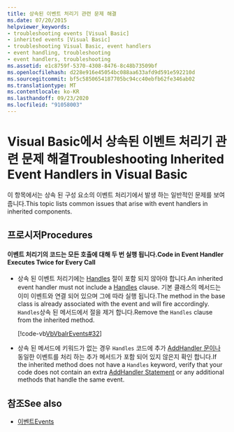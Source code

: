 ```yaml
---
title: 상속된 이벤트 처리기 관련 문제 해결
ms.date: 07/20/2015
helpviewer_keywords:
- troubleshooting events [Visual Basic]
- inherited events [Visual Basic]
- troubleshooting Visual Basic, event handlers
- event handling, troubleshooting
- event handlers, troubleshooting
ms.assetid: e1c8759f-5370-4308-8476-8c48b73509bf
ms.openlocfilehash: d228e916e45054bc088aa633afd9d591e592210d
ms.sourcegitcommit: bf5c5850654187705bc94cc40ebfb62fe346ab02
ms.translationtype: MT
ms.contentlocale: ko-KR
ms.lasthandoff: 09/23/2020
ms.locfileid: "91058003"
---
```

# <a name="troubleshooting-inherited-event-handlers-in-visual-basic"></a><span data-ttu-id="1292f-102">Visual Basic에서 상속된 이벤트 처리기 관련 문제 해결</span><span class="sxs-lookup"><span data-stu-id="1292f-102">Troubleshooting Inherited Event Handlers in Visual Basic</span></span>

<span data-ttu-id="1292f-103">이 항목에서는 상속 된 구성 요소의 이벤트 처리기에서 발생 하는 일반적인 문제를 보여 줍니다.</span><span class="sxs-lookup"><span data-stu-id="1292f-103">This topic lists common issues that arise with event handlers in inherited components.</span></span>  
  
## <a name="procedures"></a><span data-ttu-id="1292f-104">프로시저</span><span class="sxs-lookup"><span data-stu-id="1292f-104">Procedures</span></span>  
  
#### <a name="code-in-event-handler-executes-twice-for-every-call"></a><span data-ttu-id="1292f-105">이벤트 처리기의 코드는 모든 호출에 대해 두 번 실행 됩니다.</span><span class="sxs-lookup"><span data-stu-id="1292f-105">Code in Event Handler Executes Twice for Every Call</span></span>  
  
- <span data-ttu-id="1292f-106">상속 된 이벤트 처리기에는 [Handles](../../../language-reference/statements/handles-clause.md) 절이 포함 되지 않아야 합니다.</span><span class="sxs-lookup"><span data-stu-id="1292f-106">An inherited event handler must not include a [Handles](../../../language-reference/statements/handles-clause.md) clause.</span></span> <span data-ttu-id="1292f-107">기본 클래스의 메서드는 이미 이벤트와 연결 되어 있으며 그에 따라 실행 됩니다.</span><span class="sxs-lookup"><span data-stu-id="1292f-107">The method in the base class is already associated with the event and will fire accordingly.</span></span> <span data-ttu-id="1292f-108">`Handles`상속 된 메서드에서 절을 제거 합니다.</span><span class="sxs-lookup"><span data-stu-id="1292f-108">Remove the `Handles` clause from the inherited method.</span></span>  
  
     [!code-vb[VbVbalrEvents#32](~/samples/snippets/visualbasic/VS_Snippets_VBCSharp/VbVbalrEvents/VB/Class1.vb#32)]  
  
- <span data-ttu-id="1292f-109">상속 된 메서드에 키워드가 없는 경우 `Handles` 코드에 추가 [AddHandler 문이나](../../../language-reference/statements/addhandler-statement.md) 동일한 이벤트를 처리 하는 추가 메서드가 포함 되어 있지 않은지 확인 합니다.</span><span class="sxs-lookup"><span data-stu-id="1292f-109">If the inherited method does not have a `Handles` keyword, verify that your code does not contain an extra [AddHandler Statement](../../../language-reference/statements/addhandler-statement.md) or any additional methods that handle the same event.</span></span>  
  
## <a name="see-also"></a><span data-ttu-id="1292f-110">참조</span><span class="sxs-lookup"><span data-stu-id="1292f-110">See also</span></span>

- [<span data-ttu-id="1292f-111">이벤트</span><span class="sxs-lookup"><span data-stu-id="1292f-111">Events</span></span>](index.md)
